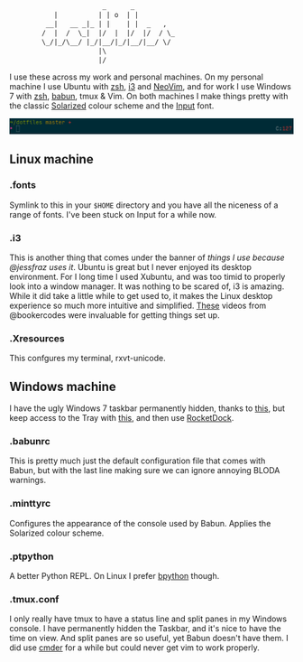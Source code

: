 ```
                       _      _
           |          | | o  | |
         __|   __ _|_ | |    | |  _   ,
        /  |  /  \_|  |/  |  |/  |/  / \_
        \_/|_/\__/ |_/|__/|_/|__/|__/ \/
                      |\
                      |/
```

I use these across my work and personal machines. On my personal machine I use
Ubuntu with [zsh](http://ohmyz.sh/), [i3](http://i3wm.org/) and [NeoVim](https://neovim.io/), and for
work I use Windows 7 with [zsh](http://ohmyz.sh/), [babun](https://babun.github.io/), tmux & Vim.
On both machines I make things pretty with the classic [Solarized](http://ethanschoonover.com/solarized) colour scheme
and the [Input](http://input.fontbureau.com/) font.

![Prompt](images/prompt.png "Prompt")

## Linux machine

### .fonts

Symlink to this in your `$HOME` directory and you have all the niceness of a
range of fonts. I've been stuck on Input for a while now.

### .i3

This is another thing that comes under the banner of *things I use because
@jessfraz uses it*. Ubuntu is great but I never enjoyed its desktop
environment. For I long time I used Xubuntu, and was too timid to properly look
into a window manager. It was nothing to be scared of, i3 is amazing. While
it did take a little while to get used to, it makes the Linux desktop experience
so much more intuitive and simplified. [These](https://www.youtube.com/watch?v=j1I63wGcvU4&list=PL5ze0DjYv5DbCv9vNEzFmP6sU7ZmkGzcf)
videos from @bookercodes were invaluable for getting things set up.

### .Xresources

This confgures my terminal, rxvt-unicode.

## Windows machine

I have the ugly Windows 7 taskbar permanently hidden, thanks to
[this](http://rocketdock.com/addon/misc/3425), but keep access to the Tray with
[this](http://rocketdock.com/addon/docklets/35659), and then use
[RocketDock](http://rocketdock.com).

### .babunrc

This is pretty much just the default configuration file that comes with Babun,
but with the last line making sure we can ignore annoying BLODA warnings.

### .minttyrc

Configures the appearance of the console used by Babun. Applies the Solarized
colour scheme.

### .ptpython

A better Python REPL. On Linux I prefer [bpython](http://bpython-interpreter.org/) though.

### .tmux.conf

I only really have tmux to have a status line and split panes in my Windows
console. I have permanently hidden the Taskbar, and it's nice to have the time
on view. And split panes are so useful, yet Babun doesn't have them. I did use [cmder](http://cmder.net/)
for a while but could never get vim to work properly.


